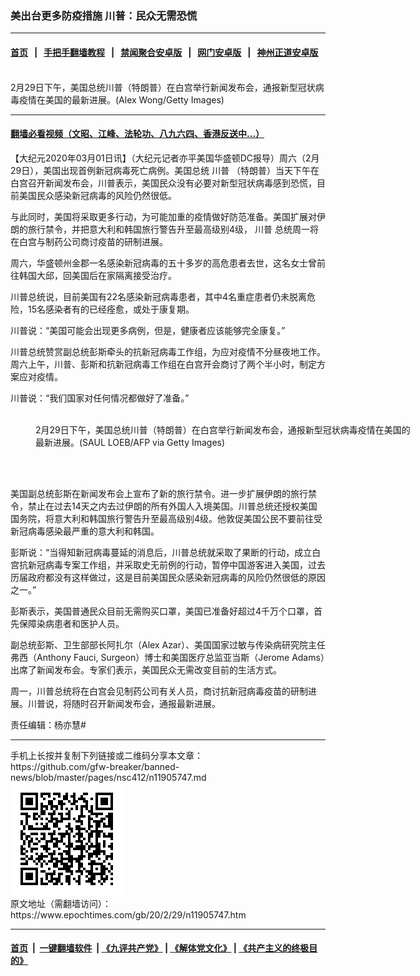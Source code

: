 ### 美出台更多防疫措施 川普：民众无需恐慌
------------------------

#### [首页](https://github.com/gfw-breaker/banned-news/blob/master/README.md) &nbsp;&nbsp;|&nbsp;&nbsp; [手把手翻墙教程](https://github.com/gfw-breaker/guides/wiki) &nbsp;&nbsp;|&nbsp;&nbsp; [禁闻聚合安卓版](https://github.com/gfw-breaker/bn-android) &nbsp;&nbsp;|&nbsp;&nbsp; [网门安卓版](https://github.com/oGate2/oGate) &nbsp;&nbsp;|&nbsp;&nbsp; [神州正道安卓版](https://github.com/SzzdOgate/update) 



<div><img alt="" class="aligncenter wp-post-image" src="https://i.epochtimes.com/assets/uploads/2020/03/GettyImages-1209525108-600x400.jpg"/>
<div class="red16 caption">
 2月29日下午，美国总统川普（特朗普）在白宫举行新闻发布会，通报新型冠状病毒疫情在美国的最新进展。(Alex Wong/Getty Images)
</div>
</div><hr/>

#### [翻墙必看视频（文昭、江峰、法轮功、八九六四、香港反送中...）](https://github.com/gfw-breaker/banned-news/blob/master/pages/link3.md)

<div><p>
 【大纪元2020年03月01日讯】（大纪元记者亦平美国华盛顿DC报导）周六（2月29日），美国出现首例新冠病毒死亡病例。美国总统
 <ok href="https://www.epochtimes.com/gb/tag/%E5%B7%9D%E6%99%AE.html">
  川普
 </ok>
 （特朗普）当天下午在白宫召开新闻发布会，川普表示，美国民众没有必要对新型冠状病毒感到恐慌，目前美国民众感染新冠病毒的风险仍然很低。
</p>
<p>
 与此同时，美国将采取更多行动，为可能加重的疫情做好防范准备。美国扩展对伊朗的旅行禁令，并把意大利和韩国旅行警告升至最高级别4级，
 <ok href="https://www.epochtimes.com/gb/tag/%E5%B7%9D%E6%99%AE.html">
  川普
 </ok>
 总统周一将在白宫与制药公司商讨疫苗的研制进展。
</p>
<p>
 周六，华盛顿州金郡一名感染新冠病毒的五十多岁的高危患者去世，这名女士曾前往韩国大邱，回美国后在家隔离接受治疗。
</p>
<p>
 川普总统说，目前美国有22名感染新冠病毒患者，其中4名重症患者仍未脱离危险，15名感染者有的已经痊愈，或处于康复期。
</p>
<p>
 川普说：“美国可能会出现更多病例，但是，健康者应该能够完全康复。”
</p>
<p>
 川普总统赞赏副总统彭斯牵头的抗新冠病毒工作组，为应对疫情不分昼夜地工作。周六上午，川普、彭斯和抗新冠病毒工作组在白宫开会商讨了两个半小时，制定方案应对疫情。
</p>
<p>
 川普说：“我们国家对任何情况都做好了准备。”
</p>
<figure class="wp-caption aligncenter" id="attachment_11905752" style="width: 600px">
 <ok href="http://i.epochtimes.com/assets/uploads/2020/03/GettyImages-1204216419.jpg">
  <img alt="" class="size-large wp-image-11905752" src="http://i.epochtimes.com/assets/uploads/2020/03/GettyImages-1204216419-600x402.jpg"/>
 </ok>
 <br/><figcaption class="wp-caption-text">
  2月29日下午，美国总统川普（特朗普）在白宫举行新闻发布会，通报新型冠状病毒疫情在美国的最新进展。(SAUL LOEB/AFP via Getty Images)
 </figcaption><br/>
</figure><br/>
<p>
 美国副总统彭斯在新闻发布会上宣布了新的旅行禁令。进一步扩展伊朗的旅行禁令，禁止在过去14天之内去过伊朗的所有外国人入境美国。川普总统还授权美国国务院，将意大利和韩国旅行警告升至最高级别4级。他敦促美国公民不要前往受新冠病毒感染最严重的意大利和韩国。
</p>
<p>
 彭斯说：“当得知新冠病毒蔓延的消息后，川普总统就采取了果断的行动，成立白宫抗新冠病毒专案工作组，并采取史无前例的行动，暂停中国游客进入美国，过去历届政府都没有这样做过，这是目前美国民众感染新冠病毒的风险仍然很低的原因之一。”
</p>
<p>
 彭斯表示，美国普通民众目前无需购买口罩，美国已准备好超过4千万个口罩，首先保障染病患者和医护人员。
</p>
<p>
 副总统彭斯、卫生部部长阿扎尔（Alex Azar）、美国国家过敏与传染病研究院主任弗西（Anthony Fauci, Surgeon）博士和美国医疗总监亚当斯（Jerome Adams）出席了新闻发布会。专家们表示，美国民众无需改变目前的生活方式。
</p>
<p>
 周一，川普总统将在白宫会见制药公司有关人员，商讨抗新冠病毒疫苗的研制进展。川普说，将随时召开新闻发布会，通报最新进展。
</p>
<p>
 责任编辑：杨亦慧#
</p>
</div>
<hr/>
手机上长按并复制下列链接或二维码分享本文章：<br/>
https://github.com/gfw-breaker/banned-news/blob/master/pages/nsc412/n11905747.md <br/>
<a href='https://github.com/gfw-breaker/banned-news/blob/master/pages/nsc412/n11905747.md'><img src='https://github.com/gfw-breaker/banned-news/blob/master/pages/nsc412/n11905747.md.png'/></a> <br/>
原文地址（需翻墙访问）：https://www.epochtimes.com/gb/20/2/29/n11905747.htm


------------------------
#### [首页](https://github.com/gfw-breaker/banned-news/blob/master/README.md) &nbsp;|&nbsp; [一键翻墙软件](https://github.com/gfw-breaker/nogfw/blob/master/README.md) &nbsp;| [《九评共产党》](https://github.com/gfw-breaker/9ping.md/blob/master/README.md#九评之一评共产党是什么) | [《解体党文化》](https://github.com/gfw-breaker/jtdwh.md/blob/master/README.md) | [《共产主义的终极目的》](https://github.com/gfw-breaker/gczydzjmd.md/blob/master/README.md)


<img src='http://gfw-breaker.win/banned-news/pages/nsc412/n11905747.md' width='0px' height='0px'/>